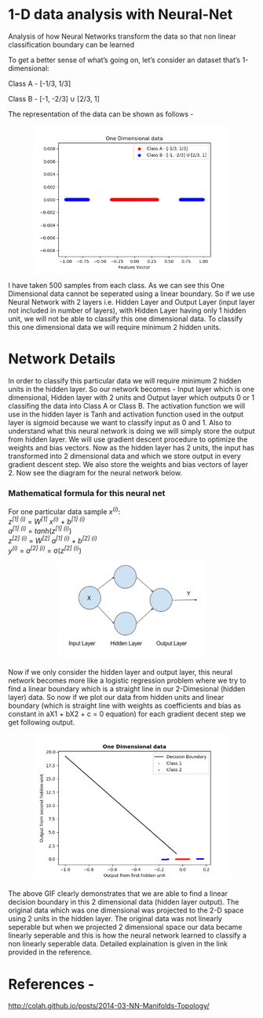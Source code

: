 # 1-D data analysis with Neural-Net
Analysis of how Neural Networks transform the data so that non linear classification boundary can be learned

<p>To get a better sense of what’s going on, let’s consider an dataset that’s 1-dimensional: </p>
<p>Class A - [-1/3, 1/3]</p>
<p>Class B - [-1, -2/3] &cup; [2/3, 1]</p>

The representation of the data can be shown as follows -
</br>
<p align="center">
  <img src="/Plots/One-Dimensional-data.png" alt="One dimensional data with two classes" height="300" width="400" />
</p>

<p> I have taken 500 samples from each class. As we can see this One Dimensional data cannot be seperated using a linear boundary. So if we use Neural Network with 2 layers i.e. Hidden Layer and Output Layer (input layer not included in number of layers), with Hidden Layer having only 1 hidden unit, we will not be able to classify this one dimensional data. To classify this one dimensional data we will require minimum 2 hidden units.</p>

# Network Details
In order to classify this particular data we will require minimum 2 hidden units in the hidden layer. So our network becomes - Input layer which is one dimensional, Hidden layer with 2 units and Output layer which outputs 0 or 1 classifing the data into Class A or Class B. The activation function we will use in the hidden layer is Tanh and activation function used in the output layer is sigmoid because we want to classify input as 0 and 1. Also to understand what this neural network is doing we will simply store the output from hidden layer. We will use gradient descent procedure to optimize the weights and bias vectors. Now as the hidden layer has 2 units, the input has transformed into 2 dimensional data and which we store output in every gradient descent step. We also store the weights and bias vectors of layer 2. Now see the diagram for the neural network below.
### Mathematical formula for this neural net
For one particular data sample *x*<sup>(*i*)</sup>:
</br>
*z*<sup>*[1] (i)*</sup> =  *W*<sup>*[1]*</sup> *x*<sup>*(i)*</sup> + *b*<sup>*[1] (i)*</sup>
</br>
*a*<sup>*[1] (i)*</sup> = *tanh*(*z*<sup>*[1] (i)*</sup>)
</br>
*z*<sup>*[2] (i)*</sup> = *W*<sup>*[2]*</sup> *a*<sup>*[1] (i)*</sup> + *b*<sup>*[2] (i)*</sup>
</br>
*y*<sup>*(i)*</sup> = *a*<sup>*[2] (i)*</sup> = σ(*z*<sup>*[2] (i)*</sup>)
</br>
<p align="center">
  <img src="/Plots/1-D-NN.PNG" alt="Neural Network for 2 class problem" height="200" width="300" />
</p>
<p>Now if we only consider the hidden layer and output layer, this neural network becomes more like a logistic regression problem where we try to find a linear boundary which is a straight line in our 2-Dimesional (hidden layer) data. So now if we plot our data from hidden units and linear boundary (which is straight line with weights as coefficients and bias as constant in aX1 + bX2 + c = 0 equation) for each gradient decent step we get following output.</p>
<p align="center">
  <img src="/Plots/1-ddata-tranformation.gif" alt="Transformation of 1-D data to 2-D and decision boundary" height="300" width="400" />
</p>
<p>The above GIF clearly demonstrates that we are able to find a linear decision boundary in this 2 dimensional data (hidden layer output). The original data which was one dimensional was projected to the 2-D space using 2 units in the hidden layer. The original data was not linearly seperable but when we projected 2 dimensional space our data became linearly seperable and this is how the neural network learned to classify a non linearly seperable data. Detailed explaination is given in the link provided in the reference. 
</p>

# References -
http://colah.github.io/posts/2014-03-NN-Manifolds-Topology/
